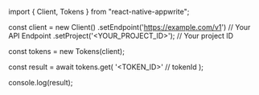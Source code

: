 import { Client, Tokens } from "react-native-appwrite";

const client = new Client()
    .setEndpoint('https://example.com/v1') // Your API Endpoint
    .setProject('<YOUR_PROJECT_ID>'); // Your project ID

const tokens = new Tokens(client);

const result = await tokens.get(
    '<TOKEN_ID>' // tokenId
);

console.log(result);
